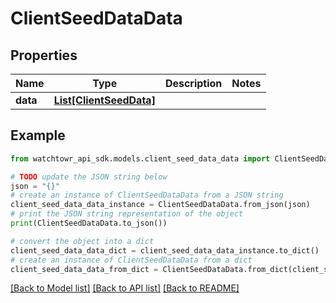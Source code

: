 # ClientSeedDataData


## Properties

Name | Type | Description | Notes
------------ | ------------- | ------------- | -------------
**data** | [**List[ClientSeedData]**](ClientSeedData.md) |  | 

## Example

```python
from watchtowr_api_sdk.models.client_seed_data_data import ClientSeedDataData

# TODO update the JSON string below
json = "{}"
# create an instance of ClientSeedDataData from a JSON string
client_seed_data_data_instance = ClientSeedDataData.from_json(json)
# print the JSON string representation of the object
print(ClientSeedDataData.to_json())

# convert the object into a dict
client_seed_data_data_dict = client_seed_data_data_instance.to_dict()
# create an instance of ClientSeedDataData from a dict
client_seed_data_data_from_dict = ClientSeedDataData.from_dict(client_seed_data_data_dict)
```
[[Back to Model list]](../README.md#documentation-for-models) [[Back to API list]](../README.md#documentation-for-api-endpoints) [[Back to README]](../README.md)


